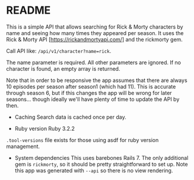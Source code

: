 # README

This is a simple API that allows searching for Rick & Morty characters by name and seeing how many times they appeared per season.
It uses the Rick & Morty API [https://rickandmortyapi.com/] and the rickmorty gem.

Call API like: `/api/v1/character?name=rick`. 

The name parameter is required. All other parameters are ignored. If no character is found, an empty array is returned.

Note that in order to be responsive the app assumes that there are always 10 episodes per season after season1 (which had 11).
This is accurate through season 6, but if this changes the app will be wrong for later seasons... though ideally we'll have plenty
of time to update the API by then.

* Caching
Search data is cached once per day.

* Ruby version
Ruby 3.2.2

`.tool-versions` file exists for those using asdf for ruby version management.

* System dependencies
This uses barebones Rails 7. The only additional gem is `rickmorty`, so it should be pretty straightforward to set up.
Note this app was generated with `--api` so there is no view rendering.
